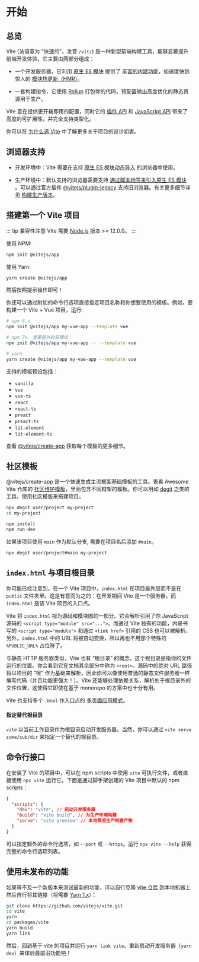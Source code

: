 # 开始

## 总览

Vite (法语意为 "快速的"，发音 `/vit/`) 是一种新型前端构建工具，能够显著提升前端开发体验，它主要由两部分组成：

- 一个开发服务器，它利用 [原生 ES 模块](https://developer.mozilla.org/en-US/docs/Web/JavaScript/Guide/Modules) 提供了 [丰富的内建功能](./features)，如速度快到惊人的 [模块热更新（HMR）](./features#hot-module-replacement)。

- 一套构建指令，它使用 [Rollup](https://rollupjs.org) 打包你的代码，预配置输出高度优化的静态资源用于生产。

Vite 意在提供更开箱即用的配置，同时它的 [插件 API](./api-plugin) 和 [JavaScript API](./api-javascript) 带来了高度的可扩展性，并完全支持类型化。

你可以在 [为什么选 Vite](./why) 中了解更多关于项目的设计初衷。

## 浏览器支持

- 开发环境中：Vite 需要在支持 [原生 ES 模块动态导入](https://caniuse.com/es6-module-dynamic-import) 的浏览器中使用。

- 生产环境中：默认支持的浏览器需要支持 [通过脚本标签来引入原生 ES 模块](https://caniuse.com/es6-module) 。可以通过官方插件 [@vitejs/plugin-legacy](https://github.com/vitejs/vite/tree/main/packages/plugin-legacy) 支持旧浏览器。有关更多细节详见 [构建生产版本](./build)。

## 搭建第一个 Vite 项目

::: tip 兼容性注意
Vite 需要 [Node.js](https://nodejs.org/en/) 版本 >= 12.0.0。
:::

使用 NPM:

```bash
npm init @vitejs/app
```

使用 Yarn:

```bash
yarn create @vitejs/app
```

然后按照提示操作即可！

你还可以通过附加的命令行选项直接指定项目名称和你想要使用的模板。例如，要构建一个 Vite + Vue 项目，运行:

```bash
# npm 6.x
npm init @vitejs/app my-vue-app --template vue

# npm 7+, 需要额外的双横线：
npm init @vitejs/app my-vue-app -- --template vue

# yarn
yarn create @vitejs/app my-vue-app --template vue
```

支持的模板预设包括：

- `vanilla`
- `vue`
- `vue-ts`
- `react`
- `react-ts`
- `preact`
- `preact-ts`
- `lit-element`
- `lit-element-ts`

查看 [@vitejs/create-app](https://github.com/vitejs/vite/tree/main/packages/create-app) 获取每个模板的更多细节。

## 社区模板

@vitejs/create-app 是一个快速生成主流框架基础模板的工具。查看 Awesome Vite 仓库的 [社区维护模板](https://github.com/vitejs/awesome-vite#templates)，里面包含不同框架的模板。你可以用如 [degit](https://github.com/Rich-Harris/degit) 之类的工具，使用社区模版来搭建项目。

```bash
npx degit user/project my-project
cd my-project

npm install
npm run dev
```

如果该项目使用 `main` 作为默认分支, 需要在项目名后添加 `#main`。

```bash
npx degit user/project#main my-project
```

## `index.html` 与项目根目录

你可能已经注意到，在一个 Vite 项目中，`index.html` 在项目最外层而不是在 `public` 文件夹里。这是有意而为之的：在开发期间 Vite 是一个服务器，而 `index.html` 是该 Vite 项目的入口点。

Vite 将 `index.html` 视为源码和模块图的一部分。它会解析引用了你 JavaScript 源码的 `<script type="module" src="...">`。而通过 Vite 独有的功能，内联书写的 `<script type="module">` 和通过 `<link href>` 引用的 CSS 也可以被解析。另外，`index.html` 中的 URL 将被自动变换，所以再也不用那个特殊的 `%PUBLIC_URL%` 占位符了。

与静态 HTTP 服务器类似，Vite 也有 “根目录” 的概念，这个根目录是指你的文件运行的位置。你会看到它在文档其余部分中称为 `<root>`。源码中的绝对 URL 路径将以项目的 “根” 作为基础来解析，因此你可以像使用普通的静态文件服务器一样编写代码（并且功能更强大！）。Vite 还能够处理依赖关系，解析处于根目录外的文件位置，这使得它即使在基于 monorepo 的方案中也十分有用。

Vite 也支持多个 `.html` 作入口点的 [多页面应用模式](./build#多页面应用模式)。

#### 指定替代根目录

`vite` 以当前工作目录作为根目录启动开发服务器。当然，你可以通过 `vite serve some/sub/dir` 来指定一个替代的根目录。

## 命令行接口

在安装了 Vite 的项目中，可以在 npm scripts 中使用 `vite` 可执行文件，或者直接使用 `npx vite` 运行它。下面是通过脚手架创建的 Vite 项目中默认的 npm scripts：

```json
{
  "scripts": {
    "dev": "vite", // 启动开发服务器
    "build": "vite build", // 为生产环境构建
    "serve": "vite preview" // 本地预览生产构建产物
  }
}
```

可以指定额外的命令行选项，如 `--port` 或 `--https`。运行 `npx vite --help` 获得完整的命令行选项列表。

## 使用未发布的功能

如果等不及一个新版本来测试最新的功能，可以自行克隆 [vite 仓库](https://github.com/vitejs/vite) 到本地机器上然后自行将其链接（将需要 [Yarn 1.x](https://classic.yarnpkg.com/lang/en/)）：

```bash
git clone https://github.com/vitejs/vite.git
cd vite
yarn
cd packages/vite
yarn build
yarn link
```

然后，回到基于 vite 的项目并运行 `yarn link vite`。重新启动开发服务器（`yarn dev`）来体验最前沿功能吧！
